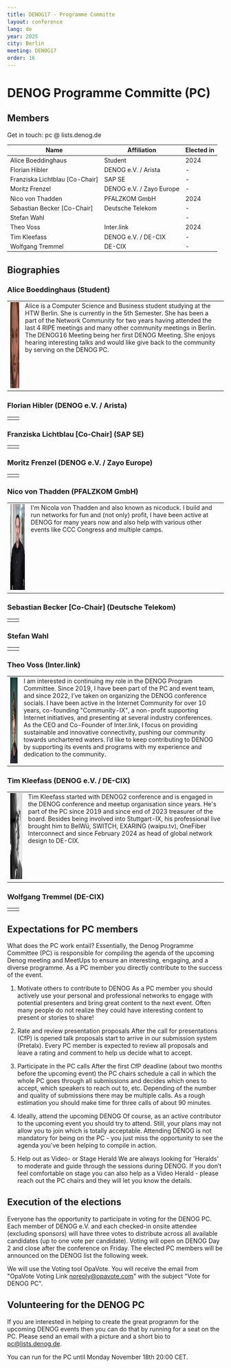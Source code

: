 ```yaml
---
title: DENOG17 - Programme Committe
layout: conference
lang: de
year: 2025
city: Berlin
meeting: DENOG17
order: 16
---
```


# DENOG Programme Committe (PC)


## Members

Get in touch: pc @ lists.denog.de

| Name                           | Affiliation                       | Elected in |
|--------------------------------|-----------------------------------|------------|
| Alice Boeddinghaus             | Student                           | 2024       |
| Florian Hibler                 | DENOG e.V. / Arista               | -          |
| Franziska Lichtblau [Co-Chair] | SAP SE                            | -          |
| Moritz Frenzel                 | DENOG e.V. / Zayo Europe          | -          |
| Nico von Thadden               | PFALZKOM GmbH                     | 2024       |
| Sebastian Becker [Co-Chair]    | Deutsche Telekom                  | -          |
| Stefan Wahl                    |                                   | -          |
| Theo Voss                      | Inter.link                        | 2024       |
| Tim Kleefass                   | DENOG e.V. / DE-CIX               | -          |
| Wolfgang Tremmel               | DE-CIX                            | -          |



## Biographies

### Alice Boeddinghaus (Student)
<table border=0>
<tr>
<td>
<img height="200px" src="/images/meetings/denog17/pc_alice_boeddinghaus.jpg" />
</td>
<td style="vertical-align:top">
Alice is a Computer Science and Business student studying at the HTW Berlin. She is currently in the
5th Semester. She has been a part of the Network Community for two years having attended the last 4
RIPE meetings and many other community meetings in Berlin. The DENOG16 Meeting being her first
DENOG Meeting.
She enjoys hearing interesting talks and would like give back to the community by serving on the
DENOG PC.
</td>
</tr>
</table>


### Florian Hibler (DENOG e.V. / Arista)
<table border=0>
<tr>
<td>
</td>
<td style="vertical-align:top">
</td>
</tr>
</table>


### Franziska Lichtblau [Co-Chair] (SAP SE)
<table border=0>
<tr>
<td>
</td>
<td style="vertical-align:top">
</td>
</tr>
</table>


### Moritz Frenzel (DENOG e.V. / Zayo Europe)
<table border=0>
<tr>
<td>
</td>
<td style="vertical-align:top">
</td>
</tr>
</table>


### Nico von Thadden (PFALZKOM GmbH)
<table border=0>
<tr>
<td>
<img height="200px" src="/images/meetings/denog17/pc_nico_von_thadden.jpg" />
</td>
<td style="vertical-align:top">
I'm Nicola von Thadden and also known as nicoduck. I build and run networks for
fun and (not only) profit, I have been active at DENOG for many years now and
also help with various other events like CCC Congress and multiple camps.
</td>
</tr>
</table>


### Sebastian Becker [Co-Chair] (Deutsche Telekom)
<table border=0>
<tr>
<td>
</td>
<td style="vertical-align:top">
</td>
</tr>
</table>


### Stefan Wahl
<table border=0>
<tr>
<td>
</td>
<td style="vertical-align:top">
</td>
</tr>
</table>


### Theo Voss (Inter.link)
<table border=0>
<tr>
<td>
<img height="200px" src="/images/meetings/denog17/pc_theo_voss.jpg" />
</td>
<td style="vertical-align:top">
I am interested in continuing my role in the DENOG Program Committee. Since
2019, I have been part of the PC and event team, and since 2022, I’ve taken on
organizing the DENOG conference socials. I have been active in the Internet
Community for over 10 years, co-founding "Community-IX", a non-profit
supporting Internet initiatives, and presenting at several industry
conferences. As the CEO and Co-Founder of Inter.link, I focus on providing
sustainable and innovative connectivity, pushing our community towards
unchartered waters. I’d like to keep contributing to DENOG by supporting its
events and programs with my experience and dedication to the community.
</td>
</tr>
</table>


### Tim Kleefass (DENOG e.V. / DE-CIX)
<table border=0>
<tr>
<td>
<img height="200px" src="/images/meetings/denog17/pc_tim_kleefass.jpg" />
</td>
<td style="vertical-align:top">
Tim Kleefass started with DENOG2 conference and is engaged in the DENOG
conference and meetup organisation since years. He's part of the PC since 2019
and since end of 2023 treasurer of the board. Besides being involved into
Stuttgart-IX, his professional live brought him to BelWü, SWITCH, EXARING
(waipu.tv), OneFiber Interconnect and since February 2024 as head of global
network design to DE-CIX. 
</td>
</tr>
</table>


### Wolfgang Tremmel (DE-CIX)
<table border=0>
<tr>
<td>
</td>
<td style="vertical-align:top">
</td>
</tr>
</table>




## Expectations for PC members

What does the PC work entail?  Essentially, the Denog Programme Committee (PC)
is responsible for compiling the agenda of the upcoming Denog meeting and
MeetUps to ensure an interesting, engaging, and a diverse programme. As a PC
member you directly contribute to the success of the event.

1) Motivate others
to contribute to DENOG As a PC member you should actively use your personal and
professional networks to engage with potential presenters and bring great
content to the next event. Often many people do not realize they could have
interesting content to present or stories to share!

2) Rate and review
presentation proposals After the call for presentations (CfP) is opened talk
proposals start to arrive in our submission system (Pretalx).  Every PC member
is expected to review all proposals and leave a rating and comment to help us
decide what to accept.

3) Participate in the PC calls After the first CfP
deadline (about two months before the upcoming event) the PC chairs schedule a
call in which the whole PC goes through all submissions and decides which ones
to accept, which speakers to reach out to, etc. Depending of the number and
quality of submissions there may be multiple calls. As a rough estimation you
should make time for three calls of about 90 minutes.

4) Ideally, attend the
upcoming DENOG Of course, as an active contributor to the upcoming event you
should try to attend. Still, your plans may not allow you to join which is
totally acceptable. Attending DENOG is not mandatory for being on the PC - you
just miss the opportunity to see the agenda you've been helping to compile in
action.

5) Help out as Video- or Stage Herald We are always looking for
'Heralds' to moderate and guide through the sessions during DENOG. If you don’t
feel comfortable on stage you can also help as a Video Herald - please reach out
the PC chairs and they will let you know the details.


## Execution of the elections

Everyone has the opportunity to participate in voting for the DENOG PC. Each
member of DENOG e.V. and each checked-in onsite attendee (excluding sponsors)
will have three votes to distribute across all available candidates (up to one
vote per candidate). Voting will open on DENOG Day 2 and close after the
conference on Friday. The elected PC members will be announced on the DENOG
list the following week.

We will use the Voting tool OpaVote. You will receive the email from "OpaVote
Voting Link <noreply@opavote.com>" with the subject "Vote for DENOG PC".

## Volunteering for the DENOG PC

If you are interested in helping to create the great programm for the upcoming
DENOG events then you can do that by running for a seat on the PC. Please send
an email with a picture and a short bio to pc@lists.denog.de. 

You can run for the PC until Monday November 18th 20:00 CET.

